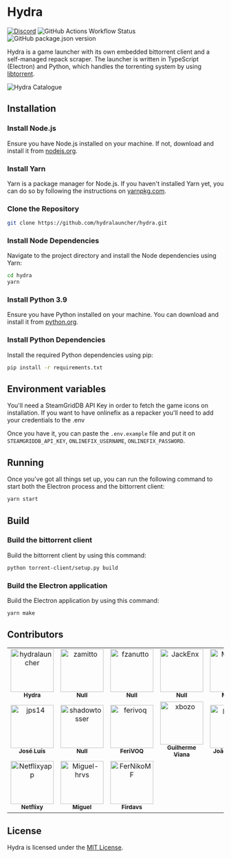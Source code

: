 # Hydra

<a href="https://discord.gg/hydralauncher" target="_blank">![Discord](https://img.shields.io/discord/1220692017311645737?style=flat&logo=discord&label=Hydra&labelColor=%231c1c1c)</a>
![GitHub Actions Workflow Status](https://img.shields.io/github/actions/workflow/status/hydralauncher/hydra/build.yml)
![GitHub package.json version](https://img.shields.io/github/package-json/v/hydralauncher/hydra)

Hydra is a game launcher with its own embedded bittorrent client and a self-managed repack scraper.
The launcher is written in TypeScript (Electron) and Python, which handles the torrenting system by using [libtorrent](https://www.libtorrent.org/).

![Hydra Catalogue](./docs/screenshot.png)

## Installation

### Install Node.js

Ensure you have Node.js installed on your machine. If not, download and install it from [nodejs.org](https://nodejs.org/).

### Install Yarn

Yarn is a package manager for Node.js. If you haven't installed Yarn yet, you can do so by following the instructions on [yarnpkg.com](https://classic.yarnpkg.com/lang/en/docs/install/).

### Clone the Repository

```bash
git clone https://github.com/hydralauncher/hydra.git
```

### Install Node Dependencies

Navigate to the project directory and install the Node dependencies using Yarn:

```bash
cd hydra
yarn
```

### Install Python 3.9

Ensure you have Python installed on your machine. You can download and install it from [python.org](https://www.python.org/downloads/release/python-3919/).

### Install Python Dependencies

Install the required Python dependencies using pip:

```bash
pip install -r requirements.txt
```

## Environment variables

You'll need a SteamGridDB API Key in order to fetch the game icons on installation.
If you want to have onlinefix as a repacker you'll need to add your credentials to the .env

Once you have it, you can paste the `.env.example` file and put it on `STEAMGRIDDB_API_KEY`, `ONLINEFIX_USERNAME`, `ONLINEFIX_PASSWORD`.

## Running

Once you've got all things set up, you can run the following command to start both the Electron process and the bittorrent client:

```bash
yarn start
```

## Build

### Build the bittorrent client

Build the bittorrent client by using this command:

```bash
python torrent-client/setup.py build
```

### Build the Electron application

Build the Electron application by using this command:

```bash
yarn make
```

## Contributors

<!-- readme: contributors -start -->
<table>
<tr>
    <td align="center">
        <a href="https://github.com/hydralauncher">
            <img src="https://avatars.githubusercontent.com/u/164102380?v=4" width="100;" alt="hydralauncher"/>
            <br />
            <sub><b>Hydra</b></sub>
        </a>
    </td>
    <td align="center">
        <a href="https://github.com/zamitto">
            <img src="https://avatars.githubusercontent.com/u/167933696?v=4" width="100;" alt="zamitto"/>
            <br />
            <sub><b>Null</b></sub>
        </a>
    </td>
    <td align="center">
        <a href="https://github.com/fzanutto">
            <img src="https://avatars.githubusercontent.com/u/15229294?v=4" width="100;" alt="fzanutto"/>
            <br />
            <sub><b>Null</b></sub>
        </a>
    </td>
    <td align="center">
        <a href="https://github.com/JackEnx">
            <img src="https://avatars.githubusercontent.com/u/167036558?v=4" width="100;" alt="JackEnx"/>
            <br />
            <sub><b>Null</b></sub>
        </a>
    </td>
    <td align="center">
        <a href="https://github.com/Magrid0">
            <img src="https://avatars.githubusercontent.com/u/73496008?v=4" width="100;" alt="Magrid0"/>
            <br />
            <sub><b>Magrid</b></sub>
        </a>
    </td>
    <td align="center">
        <a href="https://github.com/fhilipecrash">
            <img src="https://avatars.githubusercontent.com/u/36455575?v=4" width="100;" alt="fhilipecrash"/>
            <br />
            <sub><b>Fhilipe Coelho</b></sub>
        </a>
    </td></tr>
<tr>
    <td align="center">
        <a href="https://github.com/jps14">
            <img src="https://avatars.githubusercontent.com/u/168477146?v=4" width="100;" alt="jps14"/>
            <br />
            <sub><b>José Luís</b></sub>
        </a>
    </td>
    <td align="center">
        <a href="https://github.com/shadowtosser">
            <img src="https://avatars.githubusercontent.com/u/168544958?v=4" width="100;" alt="shadowtosser"/>
            <br />
            <sub><b>Null</b></sub>
        </a>
    </td>
    <td align="center">
        <a href="https://github.com/ferivoq">
            <img src="https://avatars.githubusercontent.com/u/36544651?v=4" width="100;" alt="ferivoq"/>
            <br />
            <sub><b>FeriVOQ</b></sub>
        </a>
    </td>
    <td align="center">
        <a href="https://github.com/xbozo">
            <img src="https://avatars.githubusercontent.com/u/119091492?v=4" width="100;" alt="xbozo"/>
            <br />
            <sub><b>Guilherme Viana</b></sub>
        </a>
    </td>
    <td align="center">
        <a href="https://github.com/pmenta">
            <img src="https://avatars.githubusercontent.com/u/71457671?v=4" width="100;" alt="pmenta"/>
            <br />
            <sub><b>João Martins</b></sub>
        </a>
    </td>
    <td align="center">
        <a href="https://github.com/eltociear">
            <img src="https://avatars.githubusercontent.com/u/22633385?v=4" width="100;" alt="eltociear"/>
            <br />
            <sub><b>Ikko Eltociear Ashimine</b></sub>
        </a>
    </td></tr>
<tr>
    <td align="center">
        <a href="https://github.com/Netflixyapp">
            <img src="https://avatars.githubusercontent.com/u/91623880?v=4" width="100;" alt="Netflixyapp"/>
            <br />
            <sub><b>Netflixy</b></sub>
        </a>
    </td>
    <td align="center">
        <a href="https://github.com/Miguel-hrvs">
            <img src="https://avatars.githubusercontent.com/u/81558772?v=4" width="100;" alt="Miguel-hrvs"/>
            <br />
            <sub><b>Miguel</b></sub>
        </a>
    </td>
    <td align="center">
        <a href="https://github.com/FerNikoMF">
            <img src="https://avatars.githubusercontent.com/u/76095334?v=4" width="100;" alt="FerNikoMF"/>
            <br />
            <sub><b>Firdavs</b></sub>
        </a>
    </td></tr>
</table>
<!-- readme: contributors -end -->

## License

Hydra is licensed under the [MIT License](LICENSE).
